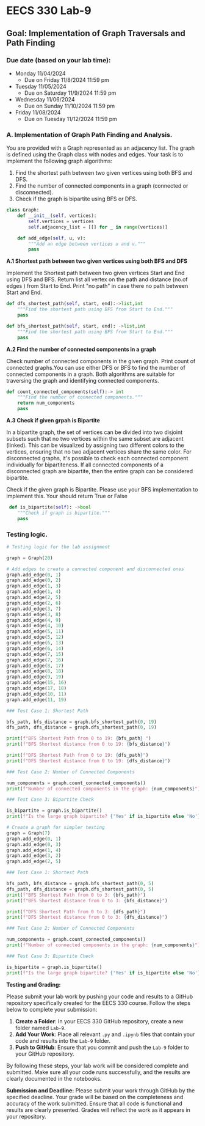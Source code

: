 # EECS 330 Lab-9


## Goal: Implementation of Graph Traversals and Path Finding

### Due date (based on your lab time):
- Monday 11/04/2024
  - Due on Friday 11/8/2024 11:59 pm
- Tuesday 11/05/2024
  - Due on Saturday 11/9/2024 11:59 pm
- Wednesday 11/06/2024
  - Due on Sunday 11/10/2024 11:59 pm
- Friday 11/08/2024
  - Due on Tuesday 11/12/2024 11:59 pm


### A. Implementation of Graph Path Finding and Analysis.

You are provided with a Graph represented as an adjacency list. The graph is defined using the Graph class with nodes and edges. Your task is to implement the following graph algorithms: 

1. Find the shortest path between two given vertices using both BFS and DFS.
2. Find the number of connected components in a graph (connected or disconnected).
3. Check if the graph is bipartite using BFS or DFS.

```Python
class Graph:
    def __init__(self, vertices):
        self.vertices = vertices
        self.adjacency_list = [[] for _ in range(vertices)]

    def add_edge(self, u, v):
        """Add an edge between vertices u and v."""
        pass
```

**A.1 Shortest path between two given vertices using both BFS and DFS**

Implement the Shortest path between two given vertices Start and End using DFS and BFS. Return list all vertex on the path and distance (no.of edges ) from Start to End. Print "no path" in case there no path between Start and End.

```python
def dfs_shortest_path(self, start, end):->list,int
    """Find the shortest path using BFS from Start to End."""
    pass

def bfs_shortest_path(self, start, end): ->list,int
    """Find the shortest path using BFS from Start to End."""
    pass

```
**A.2 Find the number of connected components in a graph**

Check number of connected components in the given graph. Print count of connected graphs.You can use either DFS or BFS to find the number of connected components in a graph. Both algorithms are suitable for traversing the graph and identifying connected components.
```python
def count_connected_components(self):-> int
    """Find the number of connected components."""
    return num_components
    pass
```

**A.3 Check if given grpah is Bipartite**

In a bipartite graph, the set of vertices can be divided into two disjoint subsets such that no two vertices within the same subset are adjacent (linked). This can be visualized by assigning two different colors to the vertices, ensuring that no two adjacent vertices share the same color.
For disconnected graphs, it's possible to check each connected component individually for bipartiteness. If all connected components of a disconnected graph are bipartite, then the entire graph can be considered bipartite.

Check if the given graph is Bipartite. Please use your BFS implementation to implement this. Your should return True or False

```python
 def is_bipartite(self): ->bool
    """Check if graph is bipartite."""
    pass
```
### Testing logic.

```Python
# Testing logic for the lab assignment

graph = Graph(20)

# Add edges to create a connected component and disconnected ones
graph.add_edge(0, 1)
graph.add_edge(0, 2)
graph.add_edge(1, 3)
graph.add_edge(1, 4)
graph.add_edge(2, 5)
graph.add_edge(2, 6)
graph.add_edge(3, 7)
graph.add_edge(3, 8)
graph.add_edge(4, 9)
graph.add_edge(4, 10)
graph.add_edge(5, 11)
graph.add_edge(5, 12)
graph.add_edge(6, 13)
graph.add_edge(6, 14)
graph.add_edge(7, 15)
graph.add_edge(7, 16)
graph.add_edge(8, 17)
graph.add_edge(8, 18)
graph.add_edge(9, 19)
graph.add_edge(15, 16)  
graph.add_edge(17, 18) 
graph.add_edge(10, 11)
graph.add_edge(11, 19)

### Test Case 1: Shortest Path

bfs_path, bfs_distance = graph.bfs_shortest_path(0, 19)
dfs_path, dfs_distance = graph.dfs_shortest_path(0, 19)

print(f"BFS Shortest Path from 0 to 19: {bfs_path} ")
print(f"BFS Shortest distance from 0 to 19: {bfs_distance}")

print(f"DFS Shortest Path from 0 to 19: {dfs_path}")
print(f"DFS Shortest distance from 0 to 19: {dfs_distance}")

### Test Case 2: Number of Connected Components

num_components = graph.count_connected_components()
print(f"Number of connected components in the graph: {num_components}")

### Test Case 3: Bipartite Check

is_bipartite = graph.is_bipartite()
print(f"Is the large graph bipartite? {'Yes' if is_bipartite else 'No'}")

# Create a graph for simpler testing
graph = Graph(7)
graph.add_edge(0, 1)
graph.add_edge(0, 3)
graph.add_edge(1, 4)
graph.add_edge(3, 2)
graph.add_edge(2, 5)

### Test Case 1: Shortest Path

bfs_path, bfs_distance = graph.bfs_shortest_path(0, 5)
dfs_path, dfs_distance = graph.dfs_shortest_path(0, 5)
print(f"BFS Shortest Path from 0 to 3: {bfs_path}")
print(f"BFS Shortest distance from 0 to 3: {bfs_distance}")

print(f"DFS Shortest Path from 0 to 3: {dfs_path}")
print(f"DFS Shortest distance from 0 to 3: {dfs_distance}")

### Test Case 2: Number of Connected Components

num_components = graph.count_connected_components()
print(f"Number of connected components in the graph: {num_components}")

### Test Case 3: Bipartite Check

is_bipartite = graph.is_bipartite()
print(f"Is the large graph bipartite? {'Yes' if is_bipartite else 'No'}")

```

**Testing and Grading:** 

Please submit your lab work by pushing your code and results to a GitHub repository specifically created for the EECS 330 course. Follow the steps below to complete your submission:

1. **Create a Folder**: In your EECS 330 GitHub repository, create a new folder named `Lab-9`.
2. **Add Your Work**: Place all relevant `.py` and `.ipynb` files that contain your code and results into the `Lab-9` folder.
3. **Push to GitHub**: Ensure that you commit and push the `Lab-9` folder to your GitHub repository.

By following these steps, your lab work will be considered complete and submitted. Make sure all your code runs successfully, and the results are clearly documented in the notebooks.

**Submission and Deadline:** Please submit your work through GitHub by the specified deadline. Your grade will be based on the completeness and accuracy of the work submitted. Ensure that all code is functional and results are clearly presented. Grades will reflect the work as it appears in your repository.